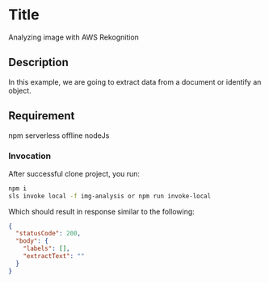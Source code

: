 <!--
title: 'Analyzing image with AWS Rekognition'
description: 'In this example, we are going to extract data from a document or identify an object.'
layout: Doc
framework: v3
platform: AWS
language: nodejs14
priority: 1
authorLink: 'https://github.com/pbitalo/analyzing-image-with-rekognition'
authorName: 'Ítalo Pereira de Brito'
-->

# Title

Analyzing image with AWS Rekognition

## Description

In this example, we are going to extract data from a document or identify an object.

## Requirement

npm
serverless offline
nodeJs

### Invocation

After successful clone project, you run:

```bash
npm i
sls invoke local -f img-analysis or npm run invoke-local
```

Which should result in response similar to the following:

```json
{
  "statusCode": 200,
  "body": {
    "labels": [],
    "extractText": ""
  }
}
```
